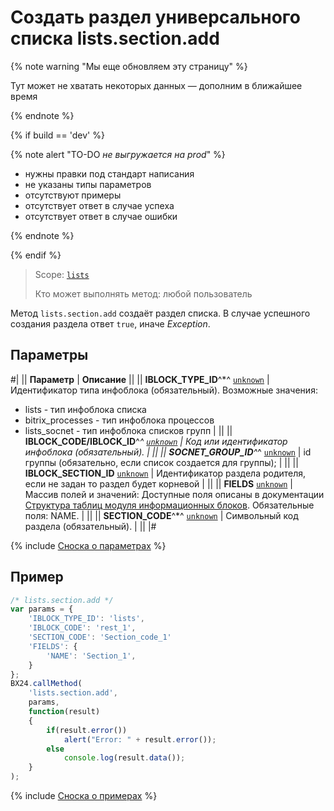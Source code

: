 # Создать раздел универсального списка lists.section.add

{% note warning "Мы еще обновляем эту страницу" %}

Тут может не хватать некоторых данных — дополним в ближайшее время

{% endnote %}

{% if build == 'dev' %}

{% note alert "TO-DO _не выгружается на prod_" %}

- нужны правки под стандарт написания
- не указаны типы параметров
- отсутствуют примеры
- отсутствует ответ в случае успеха
- отсутствует ответ в случае ошибки

{% endnote %}

{% endif %}

> Scope: [`lists`](../../scopes/permissions.md)
>
> Кто может выполнять метод: любой пользователь

Метод `lists.section.add` создаёт раздел списка. В случае успешного создания раздела ответ `true`, иначе *Exception*.

## Параметры

#|
|| **Параметр** | **Описание** ||
|| **IBLOCK_TYPE_ID**^*^
[`unknown`](../../data-types.md) | Идентификатор типа инфоблока (обязательный). Возможные значения: 
- lists - тип инфоблока списка 
- bitrix_processes - тип инфоблока процессов 
- lists_socnet - тип инфоблока списков групп | ||
|| **IBLOCK_CODE/IBLOCK_ID**^*^
[`unknown`](../../data-types.md) | Код или идентификатор инфоблока (обязательный). | ||
|| **SOCNET_GROUP_ID**^*^
[`unknown`](../../data-types.md) | id группы (обязательно, если список создается для группы); | ||
|| **IBLOCK_SECTION_ID**
[`unknown`](../../data-types.md) | Идентификатор раздела родителя, если не задан то раздел будет корневой | ||
|| **FIELDS**
[`unknown`](../../data-types.md) | Массив полей и значений: Доступные поля описаны в документации [Структура таблиц модуля информационных блоков](https://dev.1c-bitrix.ru/api_help/iblock/fields.php#fsection). Обязательные поля: NAME. | ||
|| **SECTION_CODE**^*^
[`unknown`](../../data-types.md) | Символьный код раздела (обязательный). | ||
|#

{% include [Сноска о параметрах](../../../_includes/required.md) %}

## Пример

```js
/* lists.section.add */
var params = {
    'IBLOCK_TYPE_ID': 'lists',
    'IBLOCK_CODE': 'rest_1',
    'SECTION_CODE': 'Section_code_1'
    'FIELDS': {
        'NAME': 'Section_1',
    }
};
BX24.callMethod(
    'lists.section.add',
    params,
    function(result)
    {
        if(result.error())
            alert("Error: " + result.error());
        else
            console.log(result.data());
    }
);
```

{% include [Сноска о примерах](../../../_includes/examples.md) %}